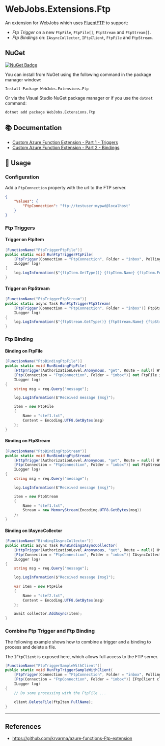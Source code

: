 # WebJobs.Extensions.Ftp

An extension for WebJobs which uses [FluentFTP](https://github.com/robinrodricks/FluentFTP) to support:
- *Ftp Trigger* on a new `FtpFile`, `FtpFile[]`, `FtpStream` and `FtpStream[]`. 
- *Ftp Bindings* on: `IAsyncCollector`, `IFtpClient`, `FtpFile` and `FtpStream`.

## NuGet
[![NuGet Badge](https://img.shields.io/nuget/v/WebJobs.Extensions.Ftp)](https://www.nuget.org/packages/WebJobs.Extensions.Ftp)

You can install from NuGet using the following command in the package manager window:

`Install-Package WebJobs.Extensions.Ftp`

Or via the Visual Studio NuGet package manager or if you use the `dotnet` command:

`dotnet add package WebJobs.Extensions.Ftp`

## :books: Documentation
- [Custom Azure Function Extension - Part 1 - Triggers](./doc/part1.md)
- [Custom Azure Function Extension - Part 2 - Bindings](./doc/part2.md)


## :wrench: Usage

### Configuration
Add a `FtpConnection` property with the url to the FTP server.

``` json
{
    "Values": {
        "FtpConnection": "ftp://testuser:mypwd@localhost"
    }
}
```

### Ftp Triggers

#### Trigger on FtpItem
``` c#
[FunctionName("FtpTriggerFtpFile")]
public static void RunFtpTriggerFtpFile(
    [FtpTrigger(Connection = "FtpConnection", Folder = "inbox", PollingInterval = "30s")] FtpFile ftpItem,
    ILogger log)
{
    log.LogInformation($"{ftpItem.GetType()} {ftpItem.Name} {ftpItem.FullName} {ftpItem.Size} {ftpItem.Content?.Length}");
}
```

#### Trigger on FtpStream
``` c#
[FunctionName("FtpTriggerFtpStream")]
public static async Task RunFtpTriggerFtpStream(
    [FtpTrigger(Connection = "FtpConnection", Folder = "inbox")] FtpStream ftpStream,
    ILogger log)
{
    log.LogInformation($"{ftpStream.GetType()} {ftpStream.Name} {ftpStream.FullName} {ftpStream.Size} {ftpStream.Stream?.Length}");
}
```


### Ftp Binding

#### Binding on FtpFile
``` c#
[FunctionName("FtpBindingFtpFile")]
public static void RunBindingFtpFile(
    [HttpTrigger(AuthorizationLevel.Anonymous, "get", Route = null)] HttpRequest req,
    [Ftp(Connection = "FtpConnection", Folder = "inbox")] out FtpFile item,
    ILogger log)
{
    string msg = req.Query["message"];

    log.LogInformation($"Received message {msg}");

    item = new FtpFile
    {
        Name = "stef1.txt",
        Content = Encoding.UTF8.GetBytes(msg)
    };
}
```

#### Binding on FtpStream
``` c#
[FunctionName("FtpBindingFtpStream")]
public static void RunBindingFtpStream(
    [HttpTrigger(AuthorizationLevel.Anonymous, "get", Route = null)] HttpRequest req,
    [Ftp(Connection = "FtpConnection", Folder = "inbox")] out FtpStream item,
    ILogger log)
{
    string msg = req.Query["message"];

    log.LogInformation($"Received message {msg}");

    item = new FtpStream
    {
        Name = "stef1.txt",
        Stream = new MemoryStream(Encoding.UTF8.GetBytes(msg))
    };
}
```

#### Binding on IAsyncCollector
``` c#
[FunctionName("BindingIAsyncCollector")]
public static async Task RunBindingIAsyncCollector(
    [HttpTrigger(AuthorizationLevel.Anonymous, "get", Route = null)] HttpRequest req,
    [Ftp(Connection = "FtpConnection", Folder = "inbox")] IAsyncCollector<FtpFile> collector,
    ILogger log)
{
    string msg = req.Query["message"];

    log.LogInformation($"Received message {msg}");
    
    var item = new FtpFile
    {
        Name = "stef2.txt",
        Content = Encoding.UTF8.GetBytes(msg)
    };

    await collector.AddAsync(item);
}
```

### Combine Ftp Trigger and Ftp Binding
The following example shows how to combine a trigger and a binding to process and delete a file.

The `IFtpClient` is exposed here, which allows full access to the FTP server.
``` c#
[FunctionName("FtpTriggerSampleWithClient")]
public static void RunFtpTriggerSampleWithClient(
    [FtpTrigger(Connection = "FtpConnection", Folder = "inbox", PollingIntervalInSeconds = 30, IncludeContent = false)] FtpFile ftpItem,
    [Ftp(Connection = "FtpConnection", Folder = "inbox")] IFtpClient client,
    ILogger log)
{
    // Do some processing with the FtpFile ...

    client.DeleteFile(ftpItem.FullName);
}
```

---

## References
 - https://github.com/krvarma/azure-functions-Ftp-extension
